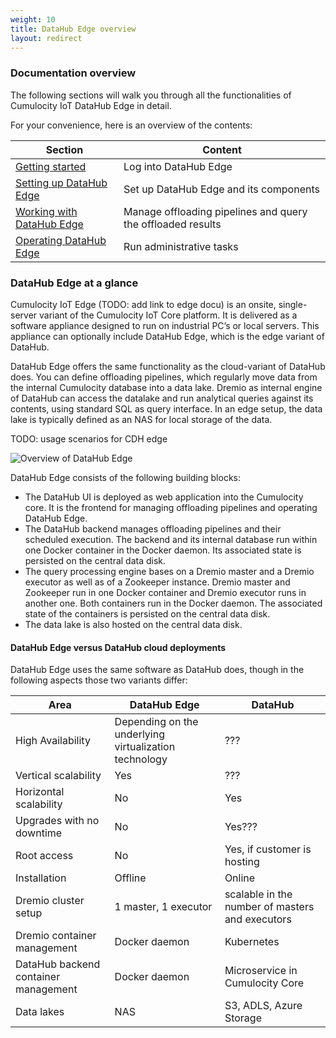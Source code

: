 ```yaml
---
weight: 10
title: DataHub Edge overview
layout: redirect
---
```


### Documentation overview

The following sections will walk you through all the functionalities of Cumulocity IoT DataHub Edge in detail.

For your convenience, here is an overview of the contents:

| Section | Content |
| -----   | -----   |
| [Getting started](/datahub/running-datahub-on-the-edge/#getting-started) | Log into DataHub Edge |
| [Setting up DataHub Edge](/datahub/running-datahub-on-the-edge/#setting-up-datahub-edge) | Set up DataHub Edge and its components |
| [Working with DataHub Edge](/datahub/running-datahub-on-the-edge/#working-with-datahub-edge) | Manage offloading pipelines and query the offloaded results |
| [Operating DataHub Edge](/datahub/running-datahub-on-the-edge/#operating-datahub-edge) | Run administrative tasks |

### DataHub Edge at a glance

Cumulocity IoT Edge (TODO: add link to edge docu) is an onsite, single-server variant of the Cumulocity IoT Core platform. It is delivered as a software appliance designed to run on industrial PC’s or local servers. This appliance can optionally include DataHub Edge, which is the edge variant of DataHub.

DataHub Edge offers the same functionality as the cloud-variant of DataHub does. You can define offloading pipelines, which regularly move data from the internal Cumulocity database into a data lake. Dremio as internal engine of DataHub can access the datalake and run analytical queries against its contents, using standard SQL as query interface. In an edge setup, the data lake is typically defined as an NAS for local storage of the data.

TODO: usage scenarios for CDH edge

<img src="/images/datahub-guide/datahub-edge-overview.png" alt="Overview of DataHub Edge" style="max-width: 70%">

DataHub Edge consists of the following building blocks:
* The DataHub UI is deployed as web application into the Cumulocity core. It is the frontend for managing offloading pipelines and operating DataHub Edge.
* The DataHub backend manages offloading pipelines and their scheduled execution. The backend and its internal database run within one Docker container in the Docker daemon. Its associated state is persisted on the central data disk.
* The query processing engine bases on a Dremio master and a Dremio executor as well as of a Zookeeper instance. Dremio master and Zookeeper run in one Docker container and Dremio executor runs in another one. Both containers run in the Docker daemon. The associated state of the containers is persisted on the central data disk.
* The data lake is also hosted on the central data disk.

#### DataHub Edge versus DataHub cloud deployments

DataHub Edge uses the same software as DataHub does, though in the following aspects those two variants differ:

| Area | DataHub Edge | DataHub |
| -----   | -----   | -----   |
| High Availability | Depending on the underlying virtualization technology  | ??? |
| Vertical scalability | Yes | ??? |
| Horizontal scalability | No | Yes |
| Upgrades with no downtime | No | Yes??? |
| Root access | No | Yes, if customer is hosting |
| Installation | Offline | Online |
| Dremio cluster setup | 1 master, 1 executor | scalable in the number of masters and executors |
| Dremio container management | Docker daemon | Kubernetes |
| DataHub backend container management | Docker daemon | Microservice in Cumulocity Core |
| Data lakes | NAS | S3, ADLS, Azure Storage |